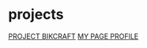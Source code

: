 # projects

<a href="https://hemersongarcias.github.io/projects/cssgrid/web/index.html">PROJECT BIKCRAFT</a>
<a href="https://hemersongarcias.github.io/projects/project-my-page/index.html">MY PAGE PROFILE</a>
